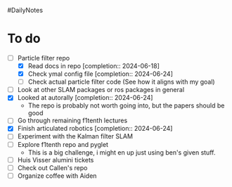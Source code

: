 #DailyNotes
# To do

- [ ] Particle filter repo
	- [x] Read docs in repo  [completion:: 2024-06-18]
	- [x] Check ymal config file  [completion:: 2024-06-24]
	- [ ] Check actual particle filter code (See how it aligns with my goal)
- [ ] Look at other SLAM packages or ros packages in general
- [x] Looked at autorally  [completion:: 2024-06-24]
	-  The repo is probably not worth going into, but the papers should be good
- [ ] Go through remaining f1tenth lectures
- [x] Finish articulated robotics  [completion:: 2024-06-24]
- [ ] Experiment with the Kalman filter SLAM
- [ ] Explore f1tenth repo and pyglet
	- This is a big challenge, i might en up just using ben's given stuff.
- [ ] Huis Visser alumini tickets
- [ ] Check out Callen's repo
- [ ] Organize coffee with Aiden